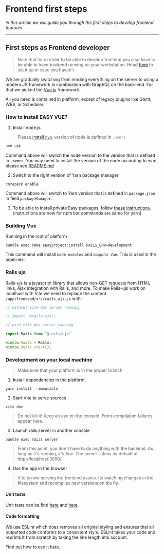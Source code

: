 # Frontend first steps

*In this article we will guide you through the first steps to develop frontend features.*

---

## First steps as Frontend developer

<!-- theme: danger -->
> Note that for in order to be able to develop frontend you also have to be able to have backend running on your workstation. Head [here](https://easysoftware.stoplight.io/docs/developer-portal-devs/docs/Getting_started/Initial-setup.md) to set it up in case you haven't

We are gradually switching from rending everything on the server to using a modern JS framework in combination with GraphQL on the back-end. For that we picked the [Vue.js](https://vuejs.org/) framework.

All you need is contained in platform, except of legacy plugins like Gantt, WBS, or Scheduler.

### How to install EASY VUE?

1. Install node.js.

> Please [install `nvm`](https://github.com/nvm-sh/nvm), version of node is defined in `.nvmrc`

```bash
nvm use
```

Command above will switch the node version to the version that is defined in `.nvmrc`. You may need to install the version of the node according to nvm, please see [README.md](https://github.com/nvm-sh/nvm/blob/master/README.md)

2. Switch to the right version of Yarn package manager

```
corepack enable
```

Command above will switch to Yarn version that is defined in `package.json` in field `packageManager`.

3. To be able to install private Easy packages, follow [these instructions](https://nodes.easysoftware.com/-/help). (instructions are now for npm but commands are same for yarn)

### Building Vue

Running in the root of platform

```
bundle exec rake easyproject:install RAILS_ENV=development
```

This command will install `node modules` and `compile Vue`. This is used in the pipelines.

### Rails ujs

Rails-ujs is a javascript library that allows non-GET requests from HTML links, Ajax integration with Rails, and more.
To make Rails-ujs work on localhost with Vite we need to replace the content `/app/frontend/src/rails_ujs.js` with:

```javascript
// without vite dev server running

// import "@rails/ujs";

// with vite dev server running

import Rails from "@rails/ujs"

window.Rails = Rails;
window.Rails.start();
```

### Development on your local machine

> Make sure that your platform is in the proper branch.

1. Install dependencies in the platform.

```
yarn install --immutable
```

2. Start Vite to serve sources

```
vite dev
```

<!-- theme: danger -->
> Do not kill it! Keep an eye on the console. Front compilation failures appear here.

3. Launch rails server in another console

```
bundle exec rails server
```

> From this point, you don't have to do anything with the backend. As long as it's running, it's fine. The server listens by default at http://localhost:3000/.

4. Use the app in the browser

> Vite is now serving the frontend assets. Its watching changes in the filesystem and recompiles new versions on the fly.

#### Unit tests

Unit tests can be find [here](https://vue-test-utils.vuejs.org/) and [here](https://vitest.dev/).

#### Code formatting

We use ESLint which does removes all original styling and ensures that all outputted code conforms to a consistent style.
ESLint takes your code and reprints it from scratch by taking the line length into account.

Find out how to use it [here](https://eslint.org/docs/user-guide/getting-started).
